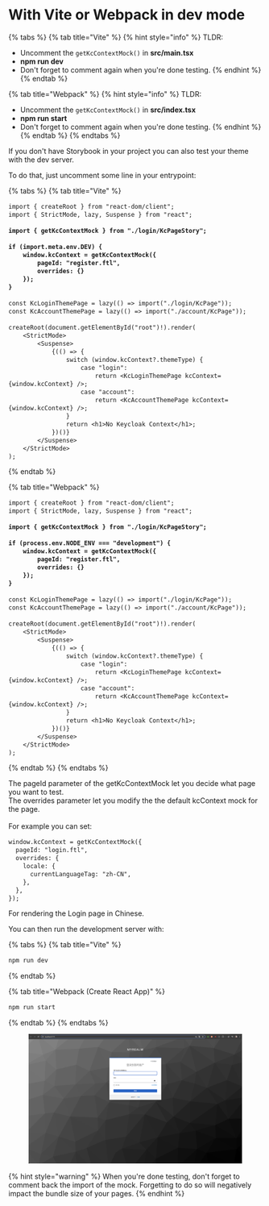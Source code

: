 # With Vite or Webpack in dev mode

{% tabs %}
{% tab title="Vite" %}
{% hint style="info" %}
TLDR:

* Uncomment the `getKcContextMock()` in **src/main.tsx**
* **npm run dev**
* Don't forget to comment again when you're done testing.
{% endhint %}
{% endtab %}

{% tab title="Webpack" %}
{% hint style="info" %}
TLDR:

* Uncomment the `getKcContextMock()` in **src/index.tsx**
* **npm run start**
* Don't forget to comment again when you're done testing.
{% endhint %}
{% endtab %}
{% endtabs %}

If you don't have Storybook in your project you can also test your theme with the dev server.

To do that, just uncomment some line in your entrypoint:

{% tabs %}
{% tab title="Vite" %}
<pre class="language-tsx" data-title="src/main.tsx"><code class="lang-tsx">import { createRoot } from "react-dom/client";
import { StrictMode, lazy, Suspense } from "react";

<strong>import { getKcContextMock } from "./login/KcPageStory";
</strong>
<strong>if (import.meta.env.DEV) {
</strong><strong>    window.kcContext = getKcContextMock({
</strong><strong>        pageId: "register.ftl",
</strong><strong>        overrides: {}
</strong><strong>    });
</strong><strong>}
</strong>
const KcLoginThemePage = lazy(() => import("./login/KcPage"));
const KcAccountThemePage = lazy(() => import("./account/KcPage"));

createRoot(document.getElementById("root")!).render(
    &#x3C;StrictMode>
        &#x3C;Suspense>
            {(() => {
                switch (window.kcContext?.themeType) {
                    case "login":
                        return &#x3C;KcLoginThemePage kcContext={window.kcContext} />;
                    case "account":
                        return &#x3C;KcAccountThemePage kcContext={window.kcContext} />;
                }
                return &#x3C;h1>No Keycloak Context&#x3C;/h1>;
            })()}
        &#x3C;/Suspense>
    &#x3C;/StrictMode>
);
</code></pre>
{% endtab %}

{% tab title="Webpack" %}
<pre class="language-tsx" data-title="src/index.tsx"><code class="lang-tsx">import { createRoot } from "react-dom/client";
import { StrictMode, lazy, Suspense } from "react";

<strong>import { getKcContextMock } from "./login/KcPageStory";
</strong>
<strong>if (process.env.NODE_ENV === "development") {
</strong><strong>    window.kcContext = getKcContextMock({
</strong><strong>        pageId: "register.ftl",
</strong><strong>        overrides: {}
</strong><strong>    });
</strong><strong>}
</strong>
const KcLoginThemePage = lazy(() => import("./login/KcPage"));
const KcAccountThemePage = lazy(() => import("./account/KcPage"));

createRoot(document.getElementById("root")!).render(
    &#x3C;StrictMode>
        &#x3C;Suspense>
            {(() => {
                switch (window.kcContext?.themeType) {
                    case "login":
                        return &#x3C;KcLoginThemePage kcContext={window.kcContext} />;
                    case "account":
                        return &#x3C;KcAccountThemePage kcContext={window.kcContext} />;
                }
                return &#x3C;h1>No Keycloak Context&#x3C;/h1>;
            })()}
        &#x3C;/Suspense>
    &#x3C;/StrictMode>
);
</code></pre>
{% endtab %}
{% endtabs %}

The pageId parameter of the getKcContextMock let you decide what page you want to test.\
The overrides parameter let you modify the the default kcContext mock for the page.\
\
For example you can set:

```tsx
window.kcContext = getKcContextMock({
  pageId: "login.ftl",
  overrides: {
    locale: {
      currentLanguageTag: "zh-CN",
    },
  },
});
```

For rendering the Login page in Chinese.

You can then run the development server with:

{% tabs %}
{% tab title="Vite" %}
```bash
npm run dev
```
{% endtab %}

{% tab title="Webpack (Create React App)" %}
```bash
npm run start
```
{% endtab %}
{% endtabs %}

<figure><img src="../.gitbook/assets/image (1) (1) (1) (1) (1) (1) (1) (1) (1) (1).png" alt=""><figcaption></figcaption></figure>

{% hint style="warning" %}
When you're done testing, don't forget to comment back the import of the mock. Forgetting to do so will negatively impact the bundle size of your pages.
{% endhint %}

